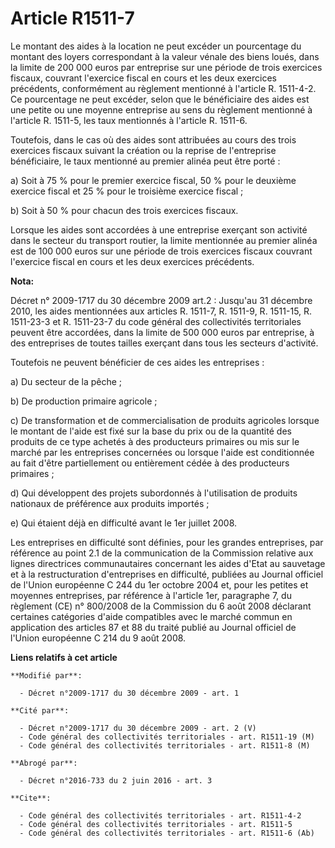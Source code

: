# Article R1511-7

Le montant des aides à la location ne peut excéder un pourcentage du montant des loyers correspondant à la valeur vénale des
biens loués, dans la limite de 200 000 euros par entreprise sur une période de trois exercices fiscaux, couvrant l'exercice
fiscal en cours et les deux exercices précédents, conformément au règlement mentionné à l'article R. 1511-4-2. Ce pourcentage
ne peut excéder, selon que le bénéficiaire des aides est une petite ou une moyenne entreprise au sens du règlement mentionné
à l'article R. 1511-5, les taux mentionnés à l'article R. 1511-6.

Toutefois, dans le cas où des aides sont attribuées au cours des trois exercices fiscaux suivant la création ou la reprise de
l'entreprise bénéficiaire, le taux mentionné au premier alinéa peut être porté : 

a) Soit à 75 % pour le premier exercice fiscal, 50 % pour le deuxième exercice fiscal et 25 % pour le troisième exercice
fiscal ; 

b) Soit à 50 % pour chacun des trois exercices fiscaux. 

Lorsque les aides sont accordées à une entreprise exerçant son activité dans le secteur du transport routier, la limite
mentionnée au premier alinéa est de 100 000 euros sur une période de trois exercices fiscaux couvrant l'exercice fiscal en
cours et les deux exercices précédents.

**Nota:**

Décret n° 2009-1717 du 30 décembre 2009 art.2 : Jusqu'au 31 décembre 2010, les aides mentionnées aux articles R. 1511-7, R.
1511-9, R. 1511-15, R. 1511-23-3 et R. 1511-23-7 du code général des collectivités territoriales peuvent être accordées, dans
la limite de 500 000 euros par entreprise, à des entreprises de toutes tailles exerçant dans tous les secteurs d'activité.

Toutefois ne peuvent bénéficier de ces aides les entreprises :

a) Du secteur de la pêche ;

b) De production primaire agricole ;

c) De transformation et de commercialisation de produits agricoles lorsque le montant de l'aide est fixé sur la base du prix
ou de la quantité des produits de ce type achetés à des producteurs primaires ou mis sur le marché par les entreprises
concernées ou lorsque l'aide est conditionnée au fait d'être partiellement ou entièrement cédée à des producteurs primaires ;

d) Qui développent des projets subordonnés à l'utilisation de produits nationaux de préférence aux produits importés ;

e) Qui étaient déjà en difficulté avant le 1er juillet 2008.

Les entreprises en difficulté sont définies, pour les grandes entreprises, par référence au point 2.1 de la communication de
la Commission relative aux lignes directrices communautaires concernant les aides d'Etat au sauvetage et à la restructuration
d'entreprises en difficulté, publiées au Journal officiel de l'Union européenne C 244 du 1er octobre 2004 et, pour les
petites et moyennes entreprises, par référence à l'article 1er, paragraphe 7, du règlement (CE) n° 800/2008 de la Commission
du 6 août 2008 déclarant certaines catégories d'aide compatibles avec le marché commun en application des articles 87 et 88
du traité publié au Journal officiel de l'Union européenne C 214 du 9 août 2008.

**Liens relatifs à cet article**

	**Modifié par**:

	  - Décret n°2009-1717 du 30 décembre 2009 - art. 1

	**Cité par**:

	  - Décret n°2009-1717 du 30 décembre 2009 - art. 2 (V)
	  - Code général des collectivités territoriales - art. R1511-19 (M)
	  - Code général des collectivités territoriales - art. R1511-8 (M)

	**Abrogé par**:

	  - Décret n°2016-733 du 2 juin 2016 - art. 3

	**Cite**:

	  - Code général des collectivités territoriales - art. R1511-4-2
	  - Code général des collectivités territoriales - art. R1511-5
	  - Code général des collectivités territoriales - art. R1511-6 (Ab)
